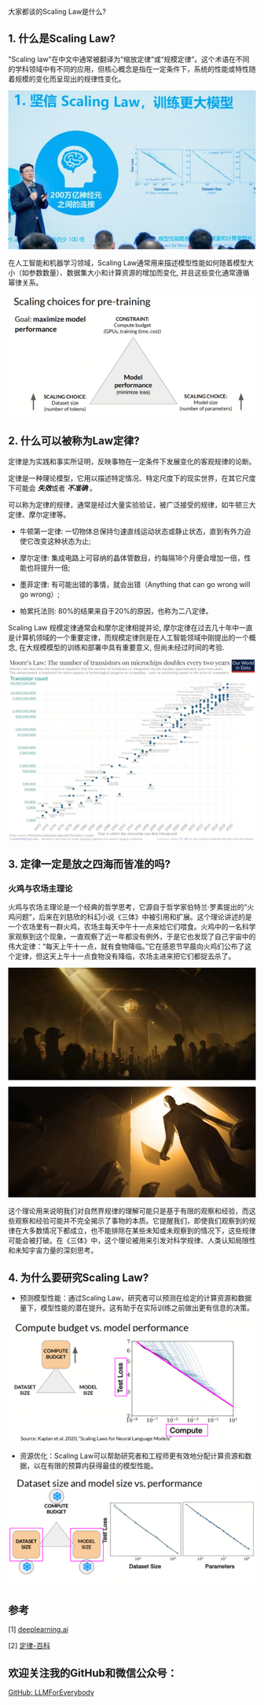 大家都谈的Scaling Law是什么?
## 1. 什么是Scaling Law?
"Scaling law"在中文中通常被翻译为“缩放定律”或“规模定律”。这个术语在不同的学科领域中有不同的应用，但核心概念是指在一定条件下，系统的性能或特性随着规模的变化而呈现出的规律性变化。


![alt text](assest/大家都谈的ScalingLaw是什么/000.png)

在人工智能和机器学习领域，Scaling Law通常用来描述模型性能如何随着模型大小（如参数数量）、数据集大小和计算资源的增加而变化, 并且这些变化通常遵循幂律关系。


![alt text](assest/大家都谈的ScalingLaw是什么/0.png)


## 2. 什么可以被称为Law定律?
定律是为实践和事实所证明，反映事物在一定条件下发展变化的客观规律的论断。

定律是一种理论模型，它用以描述特定情况、特定尺度下的现实世界，在其它尺度下可能会 ***失效***或者 ***不准确*** 。

可以称为定律的规律，通常是经过大量实验验证，被广泛接受的规律，如牛顿三大定律、摩尔定律等。

- 牛顿第一定律:  一切物体总保持匀速直线运动状态或静止状态，直到有外力迫使它改变这种状态为止;

- 摩尔定律: 集成电路上可容纳的晶体管数目，约每隔18个月便会增加一倍，性能也将提升一倍;

- 墨菲定律: 有可能出错的事情，就会出错（Anything that can go wrong will go wrong）;

- 帕累托法则: 80%的结果来自于20%的原因，也称为二八定律。

Scaling Law 规模定律通常会和摩尔定律相提并论, 摩尔定律在过去几十年中一直是计算机领域的一个重要定律，而规模定律则是在人工智能领域中刚提出的一个概念, 在大规模模型的训练和部署中具有重要意义, 但尚未经过时间的考验.

![alt text](assest/大家都谈的ScalingLaw是什么/1.png)

## 3. 定律一定是放之四海而皆准的吗?

### 火鸡与农场主理论

火鸡与农场主理论是一个经典的哲学思考，它源自于哲学家伯特兰·罗素提出的“火鸡问题”，后来在刘慈欣的科幻小说《三体》中被引用和扩展。这个理论讲述的是一个农场里有一群火鸡，农场主每天中午十一点来给它们喂食。火鸡中的一名科学家观察到这个现象，一直观察了近一年都没有例外，于是它也发现了自己宇宙中的伟大定律：“每天上午十一点，就有食物降临。”它在感恩节早晨向火鸡们公布了这个定律，但这天上午十一点食物没有降临，农场主进来把它们都捉去杀了。

![alt text](assest/大家都谈的ScalingLaw是什么/2.png)

这个理论用来说明我们对自然界规律的理解可能只是基于有限的观察和经验，而这些观察和经验可能并不完全揭示了事物的本质。它提醒我们，即使我们观察到的规律在大多数情况下都成立，也不能排除在某些未知或未观察到的情况下，这些规律可能会被打破。在《三体》中，这个理论被用来引发对科学规律、人类认知局限性和未知宇宙力量的深刻思考。

## 4. 为什么要研究Scaling Law?

- 预测模型性能：通过Scaling Law，研究者可以预测在给定的计算资源和数据量下，模型性能的潜在提升。这有助于在实际训练之前做出更有信息的决策。

![alt text](assest/大家都谈的ScalingLaw是什么/3.png)

- 资源优化：Scaling Law可以帮助研究者和工程师更有效地分配计算资源和数据，以在有限的预算内获得最佳的模型性能。

![alt text](assest/大家都谈的ScalingLaw是什么/4.png)


## 参考

<div id="refer-anchor-1"></div>


[1] [deeplearning.ai](https://www.deeplearning.ai/courses/generative-ai-with-llms/)

[2] [定律-百科](https://baike.baidu.com/item/%E5%AE%9A%E5%BE%8B/2076576)

## 欢迎关注我的GitHub和微信公众号：

[GitHub: LLMForEverybody](https://github.com/luhengshiwo/LLMForEverybody)




